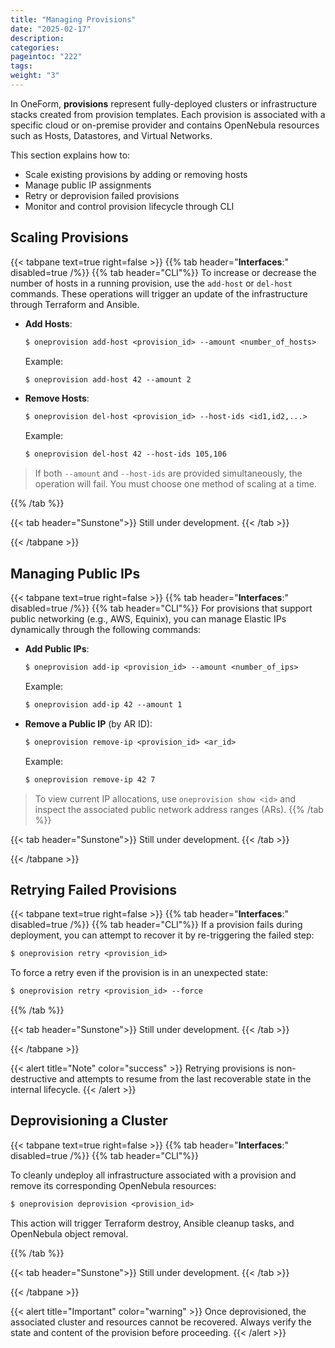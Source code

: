 ```yaml
---
title: "Managing Provisions"
date: "2025-02-17"
description:
categories:
pageintoc: "222"
tags:
weight: "3"
---
```


<a id="provider-operations"></a>

<!--# Managing Provisions -->

In OneForm, **provisions** represent fully-deployed clusters or infrastructure stacks created from provision templates. Each provision is associated with a specific cloud or on-premise provider and contains OpenNebula resources such as Hosts, Datastores, and Virtual Networks.

This section explains how to:

* Scale existing provisions by adding or removing hosts
* Manage public IP assignments
* Retry or deprovision failed provisions
* Monitor and control provision lifecycle through CLI

## Scaling Provisions

{{< tabpane text=true right=false >}}
{{% tab header="**Interfaces**:" disabled=true /%}}
{{% tab header="CLI"%}}
To increase or decrease the number of hosts in a running provision, use the `add-host` or `del-host` commands. These operations will trigger an update of the infrastructure through Terraform and Ansible.

* **Add Hosts**:

  ```default
  $ oneprovision add-host <provision_id> --amount <number_of_hosts>
  ```

  Example:

  ```default
  $ oneprovision add-host 42 --amount 2
  ```

* **Remove Hosts**:

  ```default
  $ oneprovision del-host <provision_id> --host-ids <id1,id2,...>
  ```

  Example:

  ```default
  $ oneprovision del-host 42 --host-ids 105,106
  ```

> If both `--amount` and `--host-ids` are provided simultaneously, the operation will fail. You must choose one method of scaling at a time.

{{% /tab %}}

{{< tab header="Sunstone">}}
    Still under development.
{{< /tab >}}

{{< /tabpane >}}

## Managing Public IPs

{{< tabpane text=true right=false >}}
{{% tab header="**Interfaces**:" disabled=true /%}}
{{% tab header="CLI"%}}
For provisions that support public networking (e.g., AWS, Equinix), you can manage Elastic IPs dynamically through the following commands:

* **Add Public IPs**:

  ```default
  $ oneprovision add-ip <provision_id> --amount <number_of_ips>
  ```

  Example:

  ```default
  $ oneprovision add-ip 42 --amount 1
  ```

* **Remove a Public IP** (by AR ID):

  ```default
  $ oneprovision remove-ip <provision_id> <ar_id>
  ```

  Example:

  ```default
  $ oneprovision remove-ip 42 7
  ```

> To view current IP allocations, use `oneprovision show <id>` and inspect the associated public network address ranges (ARs).
{{% /tab %}}

{{< tab header="Sunstone">}}
    Still under development.
{{< /tab >}}

{{< /tabpane >}}

## Retrying Failed Provisions

{{< tabpane text=true right=false >}}
{{% tab header="**Interfaces**:" disabled=true /%}}
{{% tab header="CLI"%}}
If a provision fails during deployment, you can attempt to recover it by re-triggering the failed step:

```default
$ oneprovision retry <provision_id>
```

To force a retry even if the provision is in an unexpected state:

```default
$ oneprovision retry <provision_id> --force
```
{{% /tab %}}

{{< tab header="Sunstone">}}
    Still under development.
{{< /tab >}}

{{< /tabpane >}}

{{< alert title="Note" color="success" >}}
Retrying provisions is non-destructive and attempts to resume from the last recoverable state in the internal lifecycle.
{{< /alert >}}

## Deprovisioning a Cluster

{{< tabpane text=true right=false >}}
{{% tab header="**Interfaces**:" disabled=true /%}}
{{% tab header="CLI"%}}

To cleanly undeploy all infrastructure associated with a provision and remove its corresponding OpenNebula resources:

```default
$ oneprovision deprovision <provision_id>
```

This action will trigger Terraform destroy, Ansible cleanup tasks, and OpenNebula object removal.

{{% /tab %}}

{{< tab header="Sunstone">}}
    Still under development.
{{< /tab >}}

{{< /tabpane >}}

{{< alert title="Important" color="warning" >}}
Once deprovisioned, the associated cluster and resources cannot be recovered. Always verify the state and content of the provision before proceeding.
{{< /alert >}}
